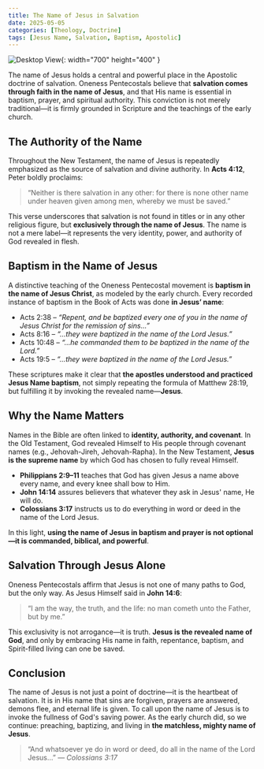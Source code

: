 ```yaml
---
title: The Name of Jesus in Salvation
date: 2025-05-05
categories: [Theology, Doctrine]
tags: [Jesus Name, Salvation, Baptism, Apostolic]
---
```


![Desktop View](https://images.unsplash.com/photo-1508829040592-72f179f8a73f?q=80&w=2076&auto=format&fit=crop&ixlib=rb-4.1.0&ixid=M3wxMjA3fDB8MHxwaG90by1wYWdlfHx8fGVufDB8fHx8fA%3D%3D){: width="700" height="400" }

The name of Jesus holds a central and powerful place in the Apostolic doctrine of salvation. Oneness Pentecostals believe that **salvation comes through faith in the name of Jesus**, and that His name is essential in baptism, prayer, and spiritual authority. This conviction is not merely traditional—it is firmly grounded in Scripture and the teachings of the early church.

## The Authority of the Name

Throughout the New Testament, the name of Jesus is repeatedly emphasized as the source of salvation and divine authority. In **Acts 4:12**, Peter boldly proclaims:

> “Neither is there salvation in any other: for there is none other name under heaven given among men, whereby we must be saved.”

This verse underscores that salvation is not found in titles or in any other religious figure, but **exclusively through the name of Jesus**. The name is not a mere label—it represents the very identity, power, and authority of God revealed in flesh.

## Baptism in the Name of Jesus

A distinctive teaching of the Oneness Pentecostal movement is **baptism in the name of Jesus Christ**, as modeled by the early church. Every recorded instance of baptism in the Book of Acts was done **in Jesus’ name**:

- Acts 2:38 – _“Repent, and be baptized every one of you in the name of Jesus Christ for the remission of sins...”_
- Acts 8:16 – _“…they were baptized in the name of the Lord Jesus.”_
- Acts 10:48 – _“…he commanded them to be baptized in the name of the Lord.”_
- Acts 19:5 – _“…they were baptized in the name of the Lord Jesus.”_

These scriptures make it clear that **the apostles understood and practiced Jesus Name baptism**, not simply repeating the formula of Matthew 28:19, but fulfilling it by invoking the revealed name—**Jesus**.

## Why the Name Matters

Names in the Bible are often linked to **identity, authority, and covenant**. In the Old Testament, God revealed Himself to His people through covenant names (e.g., Jehovah-Jireh, Jehovah-Rapha). In the New Testament, **Jesus is the supreme name** by which God has chosen to fully reveal Himself.

- **Philippians 2:9–11** teaches that God has given Jesus a name above every name, and every knee shall bow to Him.
- **John 14:14** assures believers that whatever they ask in Jesus' name, He will do.
- **Colossians 3:17** instructs us to do everything in word or deed in the name of the Lord Jesus.

In this light, **using the name of Jesus in baptism and prayer is not optional—it is commanded, biblical, and powerful**.

## Salvation Through Jesus Alone

Oneness Pentecostals affirm that Jesus is not one of many paths to God, but the only way. As Jesus Himself said in **John 14:6**:

> “I am the way, the truth, and the life: no man cometh unto the Father, but by me.”

This exclusivity is not arrogance—it is truth. **Jesus is the revealed name of God**, and only by embracing His name in faith, repentance, baptism, and Spirit-filled living can one be saved.

## Conclusion

The name of Jesus is not just a point of doctrine—it is the heartbeat of salvation. It is in His name that sins are forgiven, prayers are answered, demons flee, and eternal life is given. To call upon the name of Jesus is to invoke the fullness of God's saving power. As the early church did, so we continue: preaching, baptizing, and living in **the matchless, mighty name of Jesus**.

> “And whatsoever ye do in word or deed, do all in the name of the Lord Jesus…” — _Colossians 3:17_

